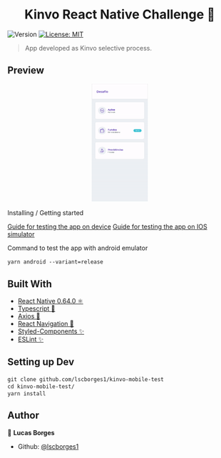 <h1 align="center">Kinvo React Native Challenge 📱</h1>
<p>
  <img alt="Version" src="https://img.shields.io/badge/version-0.0.1-blue.svg?cacheSeconds=2592000" />
  <a href="#" target="_blank">
    <img alt="License: MIT" src="https://img.shields.io/badge/License-MIT-yellow.svg" />
  </a>
</p>

> App developed as Kinvo selective process.

## Preview

<p align="center">
  <img src=".github/appGif.gif" width=25% height=25%/>
</p

## Installing / Getting started
<a href="https://reactnative.dev/docs/running-on-device"> Guide for testing the app on device</a>
<a href="https://reactnative.dev/docs/running-on-simulator-ios"> Guide for testing the app on IOS simulator</a>

Command to test the app with android emulator 
```shell
yarn android --variant=release
```

## Built With

* <a href="https://reactnative.dev//">React Native 0.64.0 ⚛️</a>
* <a href="https://www.typescriptlang.org/">Typescript :blue_book:</a>
* <a href="https://github.com/axios/axios">Axios 🔧</a>
* <a href="https://reactnavigation.org/">React Navigation 🔧</a>
* <a href="https://styled-components.com/">Styled-Components ✨</a>
* <a href="https://www.typescriptlang.org/">ESLint ✨</a>

## Setting up Dev
```shell
git clone github.com/lscborges1/kinvo-mobile-test
cd kinvo-mobile-test/
yarn install
```

## Author

👤 **Lucas Borges**

* Github: [@lscborges1](https://github.com/lscborges1)


